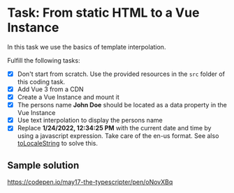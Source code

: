 # Task: From static HTML to a Vue Instance

In this task we use the basics of template interpolation.

Fulfill the following tasks:

- [x] Don't start from scratch. Use the provided resources in the `src` folder of this coding task.
- [x] Add Vue 3 from a CDN
- [x] Create a Vue Instance and mount it
- [x] The persons name **John Doe** should be located as a data property in the Vue Instance
- [x] Use text interpolation to display the persons name
- [x] Replace **1/24/2022, 12:34:25 PM** with the current date and time by using a javascript expression. Take care of the en-us format. See also [toLocaleString](https://developer.mozilla.org/de/docs/Web/JavaScript/Reference/Global_Objects/Date/toLocaleString) to solve this.

## Sample solution

https://codepen.io/may17-the-typescripter/pen/oNovXBq
